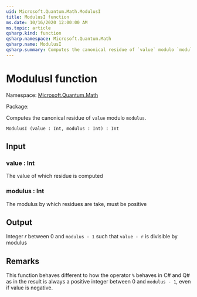 ```yaml
---
uid: Microsoft.Quantum.Math.ModulusI
title: ModulusI function
ms.date: 10/16/2020 12:00:00 AM
ms.topic: article
qsharp.kind: function
qsharp.namespace: Microsoft.Quantum.Math
qsharp.name: ModulusI
qsharp.summary: Computes the canonical residue of `value` modulo `modulus`.
---
```


# ModulusI function

Namespace: [Microsoft.Quantum.Math](xref:Microsoft.Quantum.Math)

Package: [](https://nuget.org/packages/)


Computes the canonical residue of `value` modulo `modulus`.

```Q#
ModulusI (value : Int, modulus : Int) : Int
```


## Input

### value : Int

The value of which residue is computed


### modulus : Int

The modulus by which residues are take, must be positive



## Output

Integer $r$ between 0 and `modulus - 1` such that `value - r` is divisible by modulus

## Remarks

This function behaves different to how the operator `%` behaves in C# and Q# as in the resultis always a positive integer between 0 and `modulus - 1`, even if value is negative.